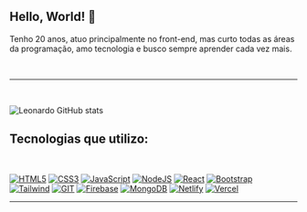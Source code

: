
## Hello, World! 🌠

 Tenho 20 anos, atuo principalmente no front-end, mas curto todas as áreas da programação, amo tecnologia e busco sempre aprender cada vez mais.

<br>



<hr>
<br>

![Leonardo GitHub stats](https://github-readme-stats.vercel.app/api?username=leoz11&show_icons=true&theme=dracula)

## Tecnologias que utilizo:
<br>

[![HTML5](https://img.shields.io/badge/HTML5-E34F26?style=for-the-badge&logo=html5&logoColor=white)](#)
[![CSS3](https://img.shields.io/badge/CSS3-1572B6?style=for-the-badge&logo=css3&logoColor=white)](#)
[![JavaScript](https://img.shields.io/badge/JavaScript-F7DF1E?style=for-the-badge&logo=javascript&logoColor=black)](#)
[![NodeJS](https://img.shields.io/badge/Node.js-43853D?style=for-the-badge&logo=node.js&logoColor=white)](#)
[![React](https://img.shields.io/badge/React-20232A?style=for-the-badge&logo=react&logoColor=61DAFB)](#)
[![Bootstrap](https://img.shields.io/badge/Bootstrap-563D7C?style=for-the-badge&logo=bootstrap&logoColor=white)](#)<br>
[![Tailwind](https://img.shields.io/badge/Tailwind_CSS-grey?style=for-the-badge&logo=tailwind-css&logoColor=38B2AC)](#)
[![GIT](https://img.shields.io/badge/GIT-E44C30?style=for-the-badge&logo=git&logoColor=white)](#)
[![Firebase](https://img.shields.io/badge/firebase-ffca28?style=for-the-badge&logo=firebase&logoColor=black)](#)
[![MongoDB](https://img.shields.io/badge/MongoDB-4EA94B?style=for-the-badge&logo=mongodb&logoColor=white)](#)
[![Netlify](https://img.shields.io/badge/Netlify-00C7B7?style=for-the-badge&logo=netlify&logoColor=white)](#)
[![Vercel](https://img.shields.io/badge/Vercel-000000?style=for-the-badge&logo=vercel&logoColor=white)](#)
<hr>
<br>
